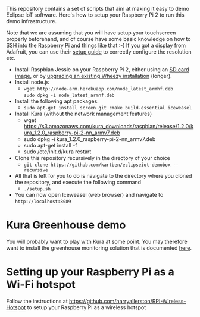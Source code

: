 This repository contains a set of scripts that aim at making it easy to demo Eclipse IoT software.
Here's how to setup your Raspberry Pi 2 to run this demo infrastructure.

Note that we are assuming that you will have setup your touchscreen properly beforehand, and of course have some basic knowledge on how to SSH into the Raspberry Pi and things like that :-) If you got a display from Adafruit, you can use their [setup guide](https://learn.adafruit.com/adafruit-5-800x480-tft-hdmi-monitor-touchscreen-backpack) to correctly configure the resolution etc.

* Install Raspbian Jessie on your Raspberry Pi 2, either using an [SD card image](http://gnutoolchains.com/raspberry/jessie/), or by [upgrading an existing Wheezy installation](http://linuxconfig.org/raspbian-gnu-linux-upgrade-from-wheezy-to-raspbian-jessie-8) (longer).
* Install node.js
  * ```wget http://node-arm.herokuapp.com/node_latest_armhf.deb```<br>
    ```sudo dpkg -i node_latest_armhf.deb``` 
* Install the following apt packages:
  * ```sudo apt-get install screen git cmake build-essential iceweasel```
* Install Kura (without the network management features)
  * wget https://s3.amazonaws.com/kura_downloads/raspbian/release/1.2.0/kura_1.2.0_raspberry-pi-2-nn_armv7.deb
  * sudo dpkg -i kura_1.2.0_raspberry-pi-2-nn_armv7.deb
  * sudo apt-get install -f
  * sudo /etc/init.d/kura restart
* Clone this repository recursively in the directory of your choice
  * ```git clone https://github.com/kartben/eclipseiot-demobox --recursive```
* All that is left for you to do is navigate to the directory where you cloned the repository, and execute the following command
  * ```./setup.sh```
* You can now open Iceweasel (web browser) and navigate to ```http://localhost:8089```

Kura Greenhouse demo
====================

You will probably want to play with Kura at some point. You may therefore want to install the greenhouse monitoring solution that is documented [here](http://iot.eclipse.org/java/tutorial/).

Setting up your Raspberry Pi as a Wi-Fi hotspot
===============================================

Follow the instructions at https://github.com/harryallerston/RPI-Wireless-Hotspot to setup your Raspberry Pi as a wireless hotspot
